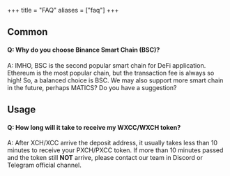 +++
title = "FAQ"
aliases = ["faq"]
+++

## Common

#### Q: Why do you choose Binance Smart Chain (BSC)?

A: IMHO, BSC is the second popular smart chain for DeFi application. Ethereum is the most popular chain, but the transaction fee is always so high! So, a balanced choice is BSC. We may also support more smart chain in the future, perhaps MATICS? Do you have a suggestion?

## Usage

#### Q: How long will it take to receive my WXCC/WXCH token?

A: After XCH/XCC arrive the deposit address, it usually takes less than 10 minutes to receive your PXCH/PXCC token. If more than 10 minutes passed and the token still **NOT** arrive, please contact our team in Discord or Telegram official channel.
